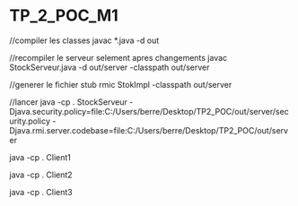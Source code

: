 # TP_2_POC_M1

//compiler les classes
javac *.java -d out

//recompiler le serveur selement apres changements
javac StockServeur.java -d out/server -classpath out/server

//generer le fichier stub
rmic StokImpl -classpath out/server

//lancer
java -cp . StockServeur -Djava.security.policy=file:C:/Users/berre/Desktop/TP2_POC/out/server/security.policy  -Djava.rmi.server.codebase=file:C:/Users/berre/Desktop/TP2_POC/out/server

java -cp . Client1

java -cp . Client2 

java -cp . Client3
